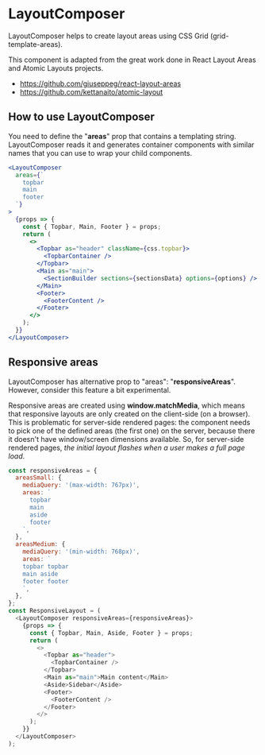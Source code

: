 # LayoutComposer

LayoutComposer helps to create layout areas using CSS Grid (grid-template-areas).

This component is adapted from the great work done in React Layout Areas and Atomic Layouts
projects.

- https://github.com/giuseppeg/react-layout-areas
- https://github.com/kettanaito/atomic-layout

## How to use LayoutComposer

You need to define the "**areas**" prop that contains a templating string. LayoutComposer reads it
and generates container components with similar names that you can use to wrap your child
components.

```jsx
<LayoutComposer
  areas={`
    topbar
    main
    footer
  `}
>
  {props => {
    const { Topbar, Main, Footer } = props;
    return (
      <>
        <Topbar as="header" className={css.topbar}>
          <TopbarContainer />
        </Topbar>
        <Main as="main">
          <SectionBuilder sections={sectionsData} options={options} />
        </Main>
        <Footer>
          <FooterContent />
        </Footer>
      </>
    );
  }}
</LayoutComposer>
```

## Responsive areas

LayoutComposer has alternative prop to "areas": "**responsiveAreas**". However, consider this
feature a bit experimental.

Responsive areas are created using **window.matchMedia**, which means that responsive layouts are
only created on the client-side (on a browser). This is problematic for server-side rendered pages:
the component needs to pick one of the defined areas (the first one) on the server, because there it
doesn't have window/screen dimensions available. So, for server-side rendered pages, _the initial
layout flashes when a user makes a full page load_.

```js
const responsiveAreas = {
  areasSmall: {
    mediaQuery: '(max-width: 767px)',
    areas: `
      topbar
      main
      aside
      footer
    `,
  },
  areasMedium: {
    mediaQuery: '(min-width: 768px)',
    areas: `
    topbar topbar
    main aside
    footer footer
    `,
  },
};
const ResponsiveLayout = (
  <LayoutComposer responsiveAreas={responsiveAreas}>
    {props => {
      const { Topbar, Main, Aside, Footer } = props;
      return (
        <>
          <Topbar as="header">
            <TopbarContainer />
          </Topbar>
          <Main as="main">Main content</Main>
          <Aside>Sidebar</Aside>
          <Footer>
            <FooterContent />
          </Footer>
        </>
      );
    }}
  </LayoutComposer>
);
```

